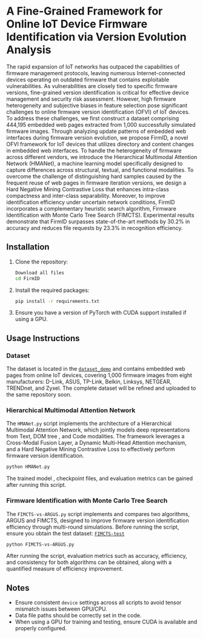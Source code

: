 # A Fine-Grained Framework for Online IoT Device Firmware Identification via Version Evolution Analysis

The rapid expansion of IoT networks has outpaced the capabilities of firmware management protocols, leaving numerous Internet-connected devices operating on outdated firmware that contains exploitable vulnerabilities. As vulnerabilities are closely tied to specific firmware versions, fine-grained version identification is critical for effective device management and security risk assessment. However, high firmware heterogeneity and subjective biases in feature selection pose significant challenges to online firmware version identification (OFVI) of IoT devices. To address these challenges, we first construct a dataset comprising 444,195 embedded web pages extracted from 1,000 successfully simulated firmware images. Through analyzing update patterns of embedded web interfaces during firmware version evolution, we propose FirmID, a novel OFVI framework for IoT devices that utilizes directory and content changes in embedded web interfaces. To handle the heterogeneity of firmware across different vendors, we introduce the Hierarchical Multimodal Attention Network (HMANet), a machine learning model specifically designed to capture differences across structural, textual, and functional modalities. To overcome the challenge of distinguishing hard samples caused by the frequent reuse of web pages in firmware iteration versions, we design a Hard Negative Mining Contrastive Loss that enhances intra-class compactness and inter-class separability. Moreover, to improve identification efficiency under uncertain network conditions, FirmID incorporates a complementary heuristic search algorithm, Firmware Identification with Monte Carlo Tree Search (FIMCTS). Experimental results demonstrate that FirmID surpasses state-of-the-art methods by 30.2% in accuracy and reduces file requests by 23.3% in recognition efficiency.


## Installation

1. Clone the repository:

    ```bash
    Download all files
    cd FirmID
    ```

2. Install the required packages:
    ```bash
    pip install -r requirements.txt
    ```

3. Ensure you have a version of PyTorch with CUDA support installed if using a GPU.

## Usage Instructions

### Dataset

The dataset is located in the [`dataset_demo`](https://drive.google.com/file/d/15CTGfaYVG4PxpNUfj1aB9hoSWeRJjKQA/view?usp=sharing) and contains embedded web pages from online IoT devices, covering 1,000 firmware images from eight manufacturers: D-Link, ASUS, TP-Link, Belkin, Linksys, NETGEAR, TRENDnet, and Zyxel. The complete dataset will be refined and uploaded to the same repository soon.

### Hierarchical Multimodal Attention Network

The `HMANet.py` script implements the architecture of a Hierarchical Multimodal Attention Network, which jointly models deep representations from Text, DOM tree , and Code modalities. The framework leverages a Cross-Modal Fusion Layer, a Dynamic Multi-Head Attention mechanism, and a Hard Negative Mining Contrastive Loss to effectively perform firmware version identification.

```bash
python HMANet.py
```
The trained model , checkpoint files, and evaluation metrics can be gained after running this script.

### Firmware Identification with Monte Carlo Tree Search

The `FIMCTS-vs-ARGUS.py` script implements and compares two algorithms, ARGUS and FIMCTS, designed to improve firmware version identification efficiency through multi-round simulations.
Before running the script, ensure you obtain the test dataset: [`FIMCTS-test`](https://drive.google.com/file/d/1VB44gPlFC7gV4Nq8R_n6Anxubuz8azTs/view?usp=sharing)

```bash
python FIMCTS-vs-ARGUS.py
```
After running the script, evaluation metrics such as accuracy, efficiency, and consistency for both algorithms can be obtained, along with a quantified measure of efficiency improvement.

## Notes

- Ensure consistent `device` settings across all scripts to avoid tensor mismatch issues between GPU/CPU.
- Data file paths should be correctly set in the code.
- When using a GPU for training and testing, ensure CUDA is available and properly configured.
